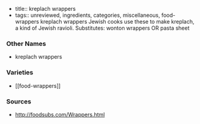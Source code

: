 - title:: kreplach wrappers
- tags:: unreviewed, ingredients, categories, miscellaneous, food-wrappers
kreplach wrappers Jewish cooks use these to make kreplach, a kind of Jewish ravioli. Substitutes: wonton wrappers OR pasta sheet

### Other Names

* kreplach wrappers

### Varieties

* [[food-wrappers]]

### Sources
* http://foodsubs.com/Wrappers.html
